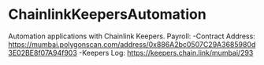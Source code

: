# ChainlinkKeepersAutomation

Automation applications with Chainlink Keepers. 
Payroll:
  -Contract Address: https://mumbai.polygonscan.com/address/0x886A2bc0507C29A3685980d3E02BE8f07A94f903
  -Keepers Log: https://keepers.chain.link/mumbai/293
